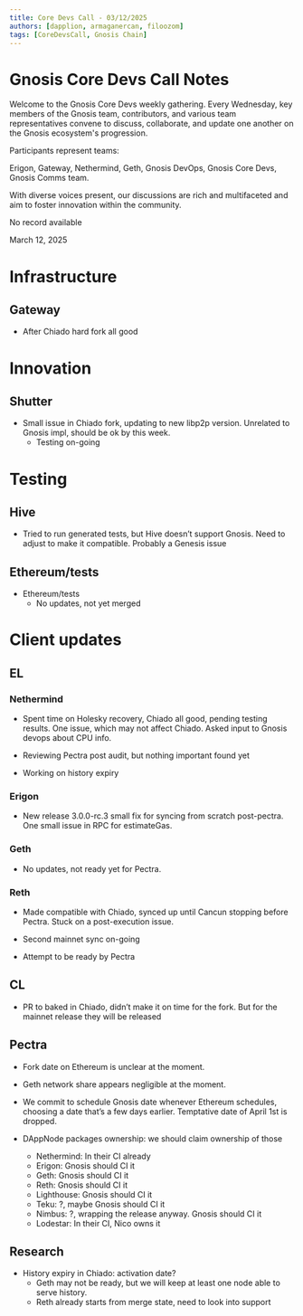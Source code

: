 ```yaml
---
title: Core Devs Call - 03/12/2025
authors: [dapplion, armaganercan, filoozom]
tags: [CoreDevsCall, Gnosis Chain]
---
```


# Gnosis Core Devs Call Notes

Welcome to the Gnosis Core Devs weekly gathering. Every Wednesday, key members of the Gnosis team, contributors, and various team representatives convene to discuss, collaborate, and update one another on the Gnosis ecosystem's progression.

Participants represent teams:

Erigon, Gateway, Nethermind, Geth, Gnosis DevOps, Gnosis Core Devs, Gnosis Comms team.

With diverse voices present, our discussions are rich and multifaceted and aim to foster innovation within the community.

No record available

March 12, 2025

# Infrastructure
## Gateway

* After Chiado hard fork all good


# Innovation
## Shutter

* Small issue in Chiado fork, updating to new libp2p version. Unrelated to Gnosis impl, should be ok by this week.
  * Testing on-going


# Testing
## Hive

* Tried to run generated tests, but Hive doesn’t support Gnosis. Need to adjust to make it compatible. Probably a Genesis issue


## Ethereum/tests
* Ethereum/tests
  * No updates, not yet merged


# Client updates
## EL
### Nethermind

* Spent time on Holesky recovery, Chiado all good, pending testing results. One issue, which may not affect Chiado. Asked input to Gnosis devops about CPU info.

* Reviewing Pectra post audit, but nothing important found yet

* Working on history expiry


### Erigon
* New release 3.0.0-rc.3 small fix for syncing from scratch post-pectra. One small issue in RPC for estimateGas.

### Geth
* No updates, not ready yet for Pectra.

### Reth

* Made compatible with Chiado, synced up until Cancun stopping before Pectra. Stuck on a post-execution issue.

* Second mainnet sync on-going

* Attempt to be ready by Pectra


## CL

* PR to baked in Chiado, didn’t make it on time for the fork. But for the mainnet release they will be released

## Pectra
* Fork date on Ethereum is unclear at the moment.

* Geth network share appears negligible at the moment.

* We commit to schedule Gnosis date whenever Ethereum schedules, choosing a date that’s a few days earlier. Temptative date of April 1st is dropped.

* DAppNode packages ownership: we should claim ownership of those
  * Nethermind: In their CI already
  * Erigon: Gnosis should CI it
  * Geth: Gnosis should CI it
  * Reth: Gnosis should CI it
  * Lighthouse: Gnosis should CI it
  * Teku: ?, maybe Gnosis should CI it
  * Nimbus: ?, wrapping the release anyway. Gnosis should CI it
  * Lodestar: In their CI, Nico owns it

## Research
* History expiry in Chiado: activation date? 
  * Geth may not be ready, but we will keep at least one node able to serve history.
  * Reth already starts from merge state, need to look into support




